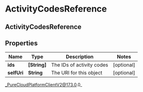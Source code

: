 # ActivityCodesReference

## ActivityCodesReference

## Properties

|Name | Type | Description | Notes|
|------------ | ------------- | ------------- | -------------|
| **ids** | **[String]** | The IDs of activity codes | [optional] |
| **selfUri** | **String** | The URI for this object | [optional] |



_PureCloudPlatformClientV2@173.0.0_
